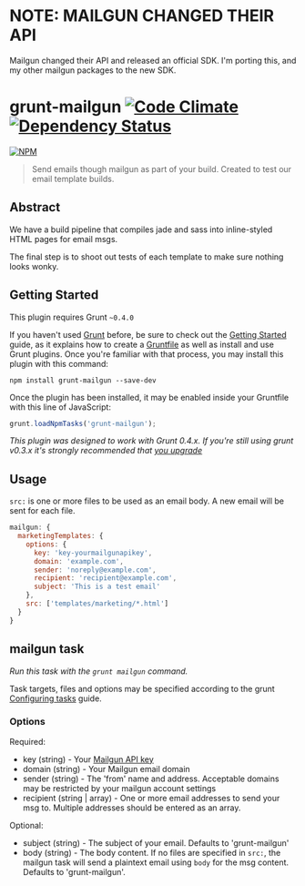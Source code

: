 # NOTE: MAILGUN CHANGED THEIR API
Mailgun changed their API and released an official SDK. I'm porting this, and my other mailgun packages to the new SDK.


# grunt-mailgun [![Code Climate](https://codeclimate.com/github/markhuge/grunt-mailgun.png)](https://codeclimate.com/github/markhuge/grunt-mailgun) [![Dependency Status](https://gemnasium.com/markhuge/grunt-mailgun.svg)](https://gemnasium.com/markhuge/grunt-mailgun)
[![NPM](https://nodei.co/npm/grunt-mailgun.png?compact=true)](https://nodei.co/npm/grunt-mailgun/)
> Send emails though mailgun as part of your build. Created to test our email template builds.

## Abstract

We have a build pipeline that compiles jade and sass into inline-styled HTML pages for email msgs. 

The final step is to shoot out tests of each template to make sure nothing looks wonky.

## Getting Started
This plugin requires Grunt `~0.4.0`

If you haven't used [Grunt](http://gruntjs.com/) before, be sure to check out the [Getting Started](http://gruntjs.com/getting-started) guide, as it explains how to create a [Gruntfile](http://gruntjs.com/sample-gruntfile) as well as install and use Grunt plugins. Once you're familiar with that process, you may install this plugin with this command:

```shell
npm install grunt-mailgun --save-dev
```

Once the plugin has been installed, it may be enabled inside your Gruntfile with this line of JavaScript:

```js
grunt.loadNpmTasks('grunt-mailgun');
```

*This plugin was designed to work with Grunt 0.4.x. If you're still using grunt v0.3.x it's strongly recommended that [you upgrade](http://gruntjs.com/upgrading-from-0.3-to-0.4)*



## Usage

`src:` is one or more files to be used as an email body. A new email will be sent for each file.

```javascript
mailgun: {
  marketingTemplates: {
    options: {
      key: 'key-yourmailgunapikey',
      domain: 'example.com',
      sender: 'noreply@example.com',
      recipient: 'recipient@example.com',
      subject: 'This is a test email'
    },
    src: ['templates/marketing/*.html']
  }
}
```

## mailgun task
_Run this task with the `grunt mailgun` command._

Task targets, files and options may be specified according to the grunt [Configuring tasks](http://gruntjs.com/configuring-tasks) guide.
### Options

Required:

- key (string) - Your [Mailgun API key](http://documentation.mailgun.com/quickstart.html#authentication)
- domain (string) - Your Mailgun email domain
- sender (string) - The 'from' name and address. Acceptable domains may be restricted by your mailgun account settings
- recipient (string | array) - One or more email addresses to send your msg to. Multiple addresses should be
entered as an array.


Optional:

- subject (string) - The subject of your email. Defaults to 'grunt-mailgun'
- body (string) - The body content. If no files are specified in `src:`, the mailgun task will send a plaintext email
using `body` for the msg content. Defaults to 'grunt-mailgun'.
